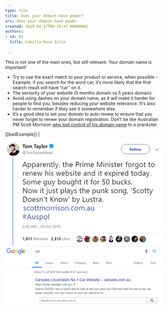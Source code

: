 ```yaml
---
type: rule
title: Does your domain have power?
uri: does-your-domain-have-power
created: 2019-04-17T06:19:47.0000000Z
authors:
- id: 83
  title: Camilla Rosa Silva

---
```


This is not one of the main ones, but still relevant. Your domain name is important!

- Try to use the exact match to your product or service, when possible – Example: if you search for the word car, it’s more likely that the first search result will have “car” on it.
- The seniority of your website (5 months domain vs 5 years domain).
- Avoid using dashes on your domain name, as it will make it harder for people to find you, besides reducing your website relevance. It's also harder to remember if they see it somewhere else.
- It’s a good idea to set your domain to auto-renew to ensure that you never forget to renew your domain registration. Don’t be like Australian PM Scott Morrison [who lost control of his domain name](https://www.sbs.com.au/news/pm-s-website-taken-over-by-troll-plays-loop-of-scotty-doesn-t-know) to a prankster.

 [[badExample]]
| ![ What happens when you lose your domain to a prankster and you are the PM.](tweet.jpg)
![ Good Example - This website has its main product 'car' in their domain.](car.jpg)
